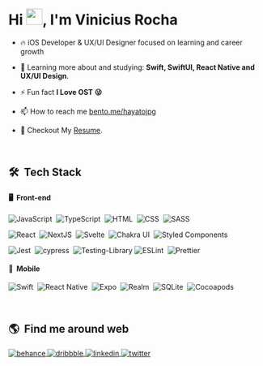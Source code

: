 <!-- My Banner -->
<!-- <img align="right" height="590em" src="https://gist.githubusercontent.com/hayato-eth/4838b230a8e201558e49ed57936ebda7/raw/d7a1efe2776b664b559e4f3da81eac16775c6180/githubcard.svg"/> -->
<h1 align="left">Hi <img src="https://raw.githubusercontent.com/kaueMarques/kaueMarques/master/hi.gif" height="32px">, I'm Vinicius Rocha</h1>

- 🔥 iOS Developer & UX/UI Designer focused on learning and career growth

- 🌱 Learning more about and studying: **Swift, SwiftUI, React Native and UX/UI Design**.

- ⚡ Fun fact **I Love OST 😜**

- 📫 How to reach me [bento.me/hayatojpg](https://bento.me/hayatojpg)

- 📝 Checkout My [Resume](/assets/vinicius_resume.pdf).

<br>

## 🛠 &nbsp;Tech Stack

#### 🖥️ &nbsp;Front-end

![JavaScript](https://img.shields.io/badge/-JavaScript-202024?style=for-the-badge&logo=javascript&logoColor=white)&nbsp;
![TypeScript](https://img.shields.io/badge/TypeScript-202024?style=for-the-badge&logo=typescript&logoColor=white)&nbsp;
![HTML](https://img.shields.io/badge/HTML-202024?style=for-the-badge&logo=html5&logoColor=white)&nbsp;
![CSS](https://img.shields.io/badge/CSS-202024?style=for-the-badge&logo=css3&logoColor=white)&nbsp;
![SASS](https://img.shields.io/badge/Sass-202024?style=for-the-badge&logo=sass&logoColor=white)&nbsp;
<br>

![React](https://img.shields.io/badge/React-202024?style=for-the-badge&logo=react&logoColor=white)&nbsp;
![NextJS](https://img.shields.io/badge/next.js-202024?style=for-the-badge&logo=nextdotjs&logoColor=white)&nbsp;
![Svelte](https://img.shields.io/badge/Svelte-202024?style=for-the-badge&logo=svelte&logoColor=white)&nbsp;
![Chakra UI](https://img.shields.io/badge/Chakra--UI-202024?style=for-the-badge&logo=chakra-ui&logoColor=white)&nbsp;
![Styled Components](https://img.shields.io/badge/styled--components-202024?style=for-the-badge&logo=styled-components&logoColor=white)&nbsp;
<br>

![Jest](https://img.shields.io/badge/-jest-202024?style=for-the-badge&logo=jest&logoColor=white)&nbsp;
![cypress](https://img.shields.io/badge/-cypress-202024?style=for-the-badge&logo=cypress&logoColor=white)&nbsp;
![Testing-Library](https://img.shields.io/badge/-TestingLibrary-202024?style=for-the-badge&logo=testing-library&logoColor=white)
![ESLint](https://img.shields.io/badge/eslint-202024?style=for-the-badge&logo=eslint&logoColor=white)&nbsp;
![Prettier](https://img.shields.io/badge/prettier-202024?style=for-the-badge&logo=prettier&logoColor=white)&nbsp;

#### 📱 &nbsp;Mobile

![Swift](https://img.shields.io/badge/swift-202024?style=for-the-badge&logo=swift&logoColor=white)&nbsp;
![React Native](https://img.shields.io/badge/react--native-202024?style=for-the-badge&logo=react&logoColor=white)&nbsp;
![Expo](https://img.shields.io/badge/expo-202024?style=for-the-badge&logo=expo&logoColor=white)&nbsp;
![Realm](https://img.shields.io/badge/realm-202024?style=for-the-badge&logo=realm&logoColor=white)&nbsp;
![SQLite](https://img.shields.io/badge/sqlite-202024?style=for-the-badge&logo=sqlite&logoColor=white)&nbsp;
![Cocoapods](https://img.shields.io/badge/cocoapods-202024?style=for-the-badge&logo=cocoapods&logoColor=white)&nbsp;

</details>

<br>

## 🌎 &nbsp;Find me around web

<p align="left">
<a href="https://www.behance.net/hayato-eth
" target="_blank">
  <img align="center" src="https://img.shields.io/badge/Behance-202024?style=for-the-badge&logo=behance" alt="behance"/>
</a>
<a href="https://dribbble.com/hayato-eth" target="_blank">
  <img align="center" src="https://img.shields.io/badge/Dribbble-202024?style=for-the-badge&logo=dribbble&logoColor=white" alt="dribbble"/>  
</a>

<a href="https://linkedin.com/in/hayato-eth" target="_blank">
  <img align="center" src="https://img.shields.io/badge/Linkedin-202024?style=for-the-badge&logo=linkedin&logoColor=white" alt="linkedin"/>
</a>
<a href="https://twitter.com/hayato_eth" target="_blank">
  <img align="center" src="https://img.shields.io/badge/twitter-202024?style=for-the-badge&logo=twitter&logoColor=white" alt="twitter"/>  
</a>

</p>

